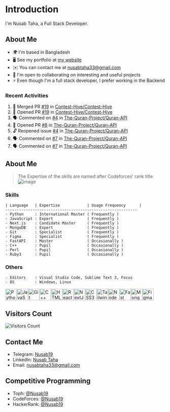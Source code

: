 # Introduction

I'm Nusab Taha, a Full Stack Developer.

## About Me

* 🌍  I'm based in Bangladesh
* 🖥️  See my portfolio at [my website](http://nusab19.pages.dev)
* ✉️  You can contact me at [nusabtaha33@gmail.com](mailto:nusabtaha33@gmail.com)
* 🤝  I'm open to collaborating on interesting and useful projects
* ⚡  Even though I'm a full stack developer, I prefer working in the Backend


### Recent Activities
<!--START_SECTION:activity-->
1. 🎉 Merged PR [#19](https://github.com/Contest-Hive/Contest-Hive/pull/19) in [Contest-Hive/Contest-Hive](https://github.com/Contest-Hive/Contest-Hive)
2. 💪 Opened PR [#19](https://github.com/Contest-Hive/Contest-Hive/pull/19) in [Contest-Hive/Contest-Hive](https://github.com/Contest-Hive/Contest-Hive)
3. 🗣 Commented on [#4](https://github.com/The-Quran-Project/Quran-API/issues/4#issuecomment-2229634240) in [The-Quran-Project/Quran-API](https://github.com/The-Quran-Project/Quran-API)
4. 💪 Opened PR [#8](https://github.com/The-Quran-Project/Quran-API/pull/8) in [The-Quran-Project/Quran-API](https://github.com/The-Quran-Project/Quran-API)
5. 🔓 Reopened issue [#4](https://github.com/The-Quran-Project/Quran-API/issues/4) in [The-Quran-Project/Quran-API](https://github.com/The-Quran-Project/Quran-API)
6. 🗣 Commented on [#7](https://github.com/The-Quran-Project/Quran-API/issues/7#issuecomment-2229542622) in [The-Quran-Project/Quran-API](https://github.com/The-Quran-Project/Quran-API)
7. 🗣 Commented on [#7](https://github.com/The-Quran-Project/Quran-API/issues/7#issuecomment-2229501467) in [The-Quran-Project/Quran-API](https://github.com/The-Quran-Project/Quran-API)
<!--END_SECTION:activity-->
## About Me

> The Expertise of the skills are named after Codeforces' rank title
![image](https://github.com/Nusab19/Nusab19/assets/85403795/5cbfeec4-a3de-4dcd-b5d2-4915805b8d87)

### Skills
```text
| Language   | Expertise            | Usage Frequency      | 
----------------------------------------------------------
- Python     : International Master ( Frequently )
- JavaScript : Expert               ( Frequently )
- Next.js    : Candidate Master     ( Frequently )
- MongoDB    : Expert               ( Frequently )
- Git        : Specialist           ( Frequently )
- Figma      : Specialist           ( Frequently )
- FastAPI    : Master               ( Occasionally )
- C++        : Pupil                ( Occasionally )
- Perl       : Pupil                ( Occasionally )
- Ruby3      : Pupil                ( Occasionally )
```

### Others
```
- Editors    : Visual Studio Code, Sublime Text 3, Focus
- OS         : Windows, Linux
```

<p align="left">
<a href="https://www.python.org/" target="_blank" rel="noreferrer"><img src="https://raw.githubusercontent.com/danielcranney/readme-generator/main/public/icons/skills/python-colored.svg" width="36" height="36" alt="Python" /></a><a href="https://developer.mozilla.org/en-US/docs/Web/JavaScript" target="_blank" rel="noreferrer"><img src="https://raw.githubusercontent.com/danielcranney/readme-generator/main/public/icons/skills/javascript-colored.svg" width="36" height="36" alt="JavaScript" /></a><a href="https://git-scm.com/" target="_blank" rel="noreferrer"><img src="https://raw.githubusercontent.com/danielcranney/readme-generator/main/public/icons/skills/git-colored.svg" width="36" height="36" alt="Git" /></a><a href="https://docs.microsoft.com/en-us/cpp/?view=msvc-170" target="_blank" rel="noreferrer"><img src="https://raw.githubusercontent.com/danielcranney/readme-generator/main/public/icons/skills/cplusplus-colored.svg" width="36" height="36" alt="C++" /></a><a href="https://developer.mozilla.org/en-US/docs/Glossary/HTML5" target="_blank" rel="noreferrer"><img src="https://raw.githubusercontent.com/danielcranney/readme-generator/main/public/icons/skills/html5-colored.svg" width="36" height="36" alt="HTML5" /></a><a href="https://reactjs.org/" target="_blank" rel="noreferrer"><img src="https://raw.githubusercontent.com/danielcranney/readme-generator/main/public/icons/skills/react-colored.svg" width="36" height="36" alt="React" /></a><a href="https://nextjs.org/docs" target="_blank" rel="noreferrer"><img src="https://raw.githubusercontent.com/danielcranney/readme-generator/main/public/icons/skills/nextjs-colored-dark.svg" width="36" height="36" alt="NextJs" /></a><a href="https://www.w3.org/TR/CSS/#css" target="_blank" rel="noreferrer"><img src="https://raw.githubusercontent.com/danielcranney/readme-generator/main/public/icons/skills/css3-colored.svg" width="36" height="36" alt="CSS3" /></a><a href="https://tailwindcss.com/" target="_blank" rel="noreferrer"><img src="https://raw.githubusercontent.com/danielcranney/readme-generator/main/public/icons/skills/tailwindcss-colored.svg" width="36" height="36" alt="TailwindCSS" /></a><a href="https://nodejs.org/en/" target="_blank" rel="noreferrer"><img src="https://raw.githubusercontent.com/danielcranney/readme-generator/main/public/icons/skills/nodejs-colored.svg" width="36" height="36" alt="NodeJS" /></a><a href="https://fastapi.tiangolo.com/" target="_blank" rel="noreferrer"><img src="https://raw.githubusercontent.com/danielcranney/readme-generator/main/public/icons/skills/fastapi-colored.svg" width="36" height="36" alt="Fast API" /></a><a href="https://www.mongodb.com/" target="_blank" rel="noreferrer"><img src="https://raw.githubusercontent.com/danielcranney/readme-generator/main/public/icons/skills/mongodb-colored.svg" width="36" height="36" alt="MongoDB" /></a><a href="https://www.figma.com/" target="_blank" rel="noreferrer"><img src="https://raw.githubusercontent.com/danielcranney/readme-generator/main/public/icons/skills/figma-colored.svg" width="36" height="36" alt="Figma" /></a>
</p>


## Visitors Count
![Visitors Count](https://profile-counter.glitch.me/Nusab19/count.svg)

## Contact Me
- Telegram: [Nusab19](https://t.me/Nusab19)
- LinkedIn: [Nusab Taha](https://www.linkedin.com/in/nusabtaha)
- Email: [nusabtaha33@gmail.com](mailto:nusabtaha33@gmail.com?subject=Contact%20from%20GitHub%20Readme&body=Hello%20Nusab,%0D%0A%0D%0AI%20found%20your%20GitHub%20repository%20and%20would%20like%20to%20connect%20with%20you.%0D%0A%0D%0ARegards,%0D%0A[Your%20Name])

## Competitive Programming
- Toph: [@Nusab19](https://toph.co/u/Nusab19)
- CodeForces: [@Nusab19](https://codeforces.com/profile/Nusab19)
- HackerRank: [@Nusab19](https://www.hackerrank.com/Nusab19)
